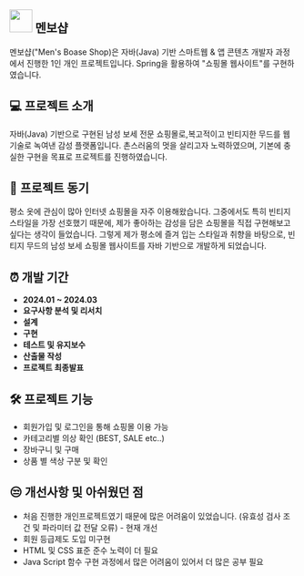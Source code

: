 ## <img src="https://github.com/user-attachments/assets/41949e34-3099-43c8-ad27-55c0d45dbce8" width="40" height="40"/> 멘보샵

멘보샵("Men's Boase Shop)은 자바(Java) 기반 스마트웹 & 앱 콘텐츠 개발자 과정에서 진행한 1인 개인 프로젝트입니다. Spring을 활용하여 "쇼핑몰 웹사이트"를 구현하였습니다.

## 💻 프로젝트 소개

자바(Java) 기반으로 구현된 남성 보세 전문 쇼핑몰로,복고적이고 빈티지한 무드를 웹 기술로 녹여낸 감성 플랫폼입니다.
촌스러움의 멋을 살리고자 노력하였으며, 기본에 충실한 구현을 목표로 프로젝트를 진행하였습니다.

## 🤔 프로젝트 동기

평소 옷에 관심이 많아 인터넷 쇼핑몰을 자주 이용해왔습니다. 그중에서도 특히 빈티지 스타일을 가장 선호했기 때문에,
제가 좋아하는 감성을 담은 쇼핑몰을 직접 구현해보고 싶다는 생각이 들었습니다.
그렇게 제가 평소에 즐겨 입는 스타일과 취향을 바탕으로, 빈티지 무드의 남성 보세 쇼핑몰 웹사이트를 자바 기반으로 개발하게 되었습니다.

## ⏰ 개발 기간

- **2024.01 ~ 2024.03**
- **요구사항 분석 및 리서치**
- **설계**
- **구현**
- **테스트 및 유지보수**
- **산출물 작성**
- **프로젝트 최종발표**

## 🛠️ 프로젝트 기능

- 회원가입 및 로그인을 통해 쇼핑몰 이용 가능
- 카테고리별 의상 확인 (BEST, SALE etc..)
- 장바구니 및 구매
- 상품 별 색상 구분 및 확인

## 😒 개선사항 및 아쉬웠던 점
- 처음 진행한 개인프로젝트였기 때문에 많은 어려움이 있었습니다. (유효성 검사 조건 및 파라미터 값 전달 오류) - 현재 개선
- 회원 등급제도 도입 미구현
- HTML 및 CSS 표준 준수 노력이 더 필요
- Java Script 함수 구현 과정에서 많은 어려움이 있어서 더 많은 공부 필요
